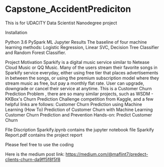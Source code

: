 # Capstone_AccidentPrediciton
This is for UDACITY Data Scientist Nanodegree project

Installation

Python 3.6
PySpark ML
Jupyter
Results
The baseline of four machine learning methods: Logistic Regression, Linear SVC, Decision Tree Classifier and Random Forest Classifier.


Project Motivation
Sparkify is a digital music service similar to Netease Cloud Music or QQ Music. Many of the users stream their favorite songs in Sparkify service everyday, either using free tier that places advertisements in between the songs, or using the premium subscription model where they stream music as free, but pay a monthly flat rate. User can upgrade, downgrade or cancel their service at anytime.
This is a Customer Churn Prediction Problem , there are so many similar projects, such as WSDM - KKBox's Churn Prediction Challenge competition from Kaggle, and a few helpful links are follows:
Customer Churn Prediction using Machine Learning (How To)
Prediction of Customer Churn with Machine Learning
Customer Churn Prediction and Prevention
Hands-on: Predict Customer Churn

FIle Discription
Sparkify.ipynb contains the jupyter notebook file
Sparkify Report.pdf contains the project report


Please feel free to use the coding

Here is the medium post link: https://medium.com/@maflint7/predect-clients-churn-da9ff5f8f5f8

